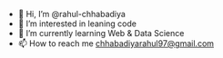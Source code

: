 - 👋 Hi, I’m @rahul-chhabadiya
- 👀 I’m interested in leaning code
- 🌱 I’m currently learning Web & Data Science
- 📫 How to reach me chhabadiyarahul97@gmail.com

<!---
rahul-chhabadiya/rahul-chhabadiya is a ✨ special ✨ repository because its `README.md` (this file) appears on your GitHub profile.
You can click the Preview link to take a look at your changes.
--->
